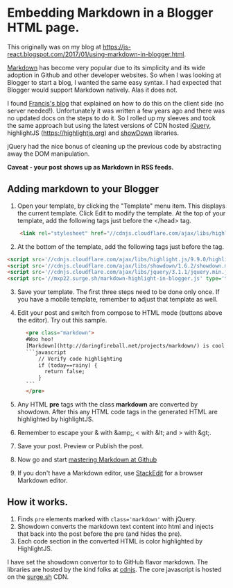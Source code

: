 # Embedding Markdown in a Blogger HTML page.
This originally was on my blog at https://js-react.blogspot.com/2017/01/using-markdown-in-blogger.html.

[Markdown](http://daringfireball.net/projects/markdown/) has become very popular due to its simplicity and its wide adoption in Github and other developer websites. So when I was looking at Blogger to start a blog, I wanted the same easy syntax. I had expected that Blogger would support Markdown natively. Alas it does not. 

I found [Francis's blog](http://blog.chukhang.com/2011/09/markdown-in-blogger.html) that explained on how to do this on the client side (no server needed!). Unfortunately it was written a few years ago and there was no updated docs on the steps to do it. So I rolled up my sleeves and took the same approach but using the latest versions of CDN hosted [jQuery](http://www.jquery.com), highlightJS (https://highlightjs.org) and [showDown](https://github.com/showdownjs) libraries. 

jQuery had the nice bonus of cleaning up the previous code by abstracting away the DOM manipulation.

**Caveat - your post shows up as Markdown in RSS feeds.**

## Adding markdown to your Blogger

   1. Open your template, by clicking the "Template" menu item. This displays the current template. Click Edit to modify the template. At the top of your template, add the following tags just before the &lt;/head&gt; tag.
```html
    <link rel="stylesheet" href="//cdnjs.cloudflare.com/ajax/libs/highlight.js/9.9.0/styles/default.min.css"/>
```

   2. At the bottom of the template, add the following tags just before the </html> tag.
```html
<script src='//cdnjs.cloudflare.com/ajax/libs/highlight.js/9.9.0/highlight.min.js' type='text/javascript'></script>
<script src='//cdnjs.cloudflare.com/ajax/libs/showdown/1.6.2/showdown.min.js' type='text/javascript'></script>
<script src='//cdnjs.cloudflare.com/ajax/libs/jquery/3.1.1/jquery.min.js' type='text/javascript'></script>
<script src='//mxp22.surge.sh/markdown-highlight-in-blogger.js' type='text/javascript'></script>
```

   3. Save your template. The first three steps need to be done only once. If you have a mobile template, remember to adjust that template as well.

   4. Edit your post and switch from compose to HTML mode (buttons above the editor). Try out this sample.
```html
      <pre class="markdown">
      #Woo hoo!
      [Markdown](http://daringfireball.net/projects/markdown/) is cool!
      ```javascript
          // Verify code highlighting
          if (today==rainy) {
            return false;
          }
      ```
      </pre>
```
   5. Any HTML **pre** tags with the class **markdown** are converted by showdown. After this any HTML code tags in the generated HTML are highlighted by highlightJS. 

   6. Remember to escape your &amp; with &amp;amp;, < with &amp;lt; and > with &amp;gt;.

   6. Save your post. Preview or Publish the post.
   7. Now go and start [mastering Markdown at Github](https://guides.github.com/features/mastering-markdown/)
   8. If you don't have a Markdown editor, use [StackEdit](https://stackedit.io/editor) for a browser Markdown editor.
## How it works.

   1. Finds `pre` elements marked with `class='markdown'` with jQuery.  
   2. Showdown converts the markdown text content into html and injects
      that back into the post before the pre (and hides the pre).
   3. Each code section in the converted HTML is color highlighted by HighlightJS.


I have set the showdown convertor to to GitHub flavor markdown. 
The libraries are hosted by the kind folks at [cdnjs](http://cdnjs.com). The core javascript is hosted on the [surge.sh](http://surge.sh) CDN.

